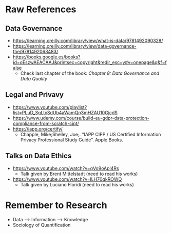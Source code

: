 # Raw References

## Data Governance

- https://learning.oreilly.com/library/view/what-is-data/9781492090328/
- https://learning.oreilly.com/library/view/data-governance-the/9781492063483/
- https://books.google.es/books?id=oEszwAEACAAJ&printsec=copyright&redir_esc=y#v=onepage&q&f=false
  - Check last chapter of the book: *Chapter 8: Data Governance and Data Quality*

## Legal and Privavy

- https://www.youtube.com/playlist?list=PLuD_SqLtxSdUb4aWamQp3mHZAU10GjcdS
- https://www.udemy.com/course/build-eu-gdpr-data-protection-compliance-from-scratch-cipt/
- https://iapp.org/certify/
  - Chapple, Mike;Shelley, Joe;. “IAPP CIPP / US Certified Information Privacy Professional Study Guide”. Apple Books.

## Talks on Data Ethics

-  https://www.youtube.com/watch?v=qVo9oApl4Rs
   -  Talk given by Brent Mittelstadt (need to read his works)
-  https://www.youtube.com/watch?v=lLH70qkROWQ
   -  Talk given by Luciano Floridi (need to read his works)

# Remember to Research

- Data --> Information --> Knowledge
- Sociology of Quantification
